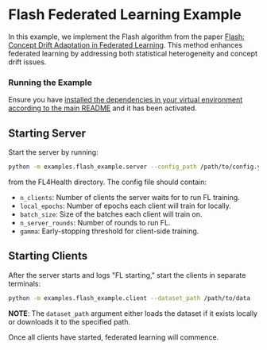 # Flash Federated Learning Example

In this example, we implement the Flash algorithm from the paper [Flash: Concept Drift Adaptation in Federated Learning](https://proceedings.mlr.press/v202/panchal23a/panchal23a.pdf). This method enhances federated learning by addressing both statistical heterogeneity and concept drift issues.

### Running the Example

Ensure you have [installed the dependencies in your virtual environment according to the main README](/README.md#development-requirements) and it has been activated.

## Starting Server

Start the server by running:
```bash
python -m examples.flash_example.server --config_path /path/to/config.yaml
```
from the FL4Health directory. The config file should contain:
* `n_clients`: Number of clients the server waits for to run FL training.
* `local_epochs`: Number of epochs each client will train for locally.
* `batch_size`: Size of the batches each client will train on.
* `n_server_rounds`: Number of rounds to run FL.
* `gamma`: Early-stopping threshold for client-side training.

## Starting Clients

After the server starts and logs "FL starting," start the clients in separate terminals:
```bash
python -m examples.flash_example.client --dataset_path /path/to/data
```
**NOTE**: The `dataset_path` argument either loads the dataset if it exists locally or downloads it to the specified path.

Once all clients have started, federated learning will commence.
